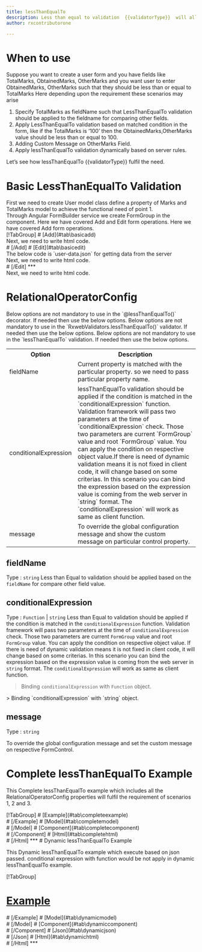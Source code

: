 ```yaml
---
title: lessThanEqualTo
description: Less than equal to validation  {{validatorType}}  will allow the user to enter only that value which is less than oe equal to the value in the pre defined field.
author: rxcontributorone

---
```

# When to use
Suppose you want to create a user form and you have fields like TotalMarks, ObtainedMarks, OtherMarks and you want user to enter ObtainedMarks, OtherMarks such that they should be less than or equal to TotalMarks Here depending upon the requirement these scenarios may arise
<ol>
   <li>Specify TotalMarks as fieldName such that LessThanEqualTo validation should be applied to the fieldname for comparing other fields.</li>
   <li>Apply LessThanEqualTo validation based on matched condition in the form, like if the TotalMarks is ‘100’ then the ObtainedMarks,OtherMarks value  should be less than or equal to 100.</li>
   <li>Adding Custom Message on OtherMarks Field.</li>
   <data-scope scope="['decorator','validator']">
   <li>Apply lessThanEqualTo validation dynamically based on server rules.</li>
   </data-scope>
</ol>
Let’s see how lessThanEqualTo {{validatorType}} fulfil the need.

# Basic LessThanEqualTo Validation
<data-scope scope="['decorator','template-driven']">
First we need to create User model class define a property of Marks and TotalMarks model to achieve the functional need of point 1. 
<div component="app-code" key="lessThanEqualTo-add-model"></div> 
</data-scope>
Through Angular FormBuilder service we create FormGroup in the component.
<data-scope scope="['decorator']">
Here we have covered Add and Edit form operations. 
</data-scope>

<data-scope scope="['validator','template-driven']">
Here we have covered Add form operations. 
</data-scope>

<data-scope scope="['decorator']">
<div component="app-tabs" key="basic-operations"></div>
[!TabGroup]
# [Add](#tab\basicadd)
<div component="app-code" key="lessThanEqualTo-add-component"></div> 
Next, we need to write html code.
<div component="app-code" key="lessThanEqualTo-add-html"></div> 
<div component="app-example-runner" ref-component="app-lessThanEqualTo-add"></div>
# [/Add]
# [Edit](#tab\basicedit)
<div component="app-code" key="lessThanEqualTo-edit-component"></div>
The below code is `user-data.json` for getting data from the server 
<div component="app-code" key="lessThanEqualTo-edit-json"></div> 
Next, we need to write html code.
<div component="app-code" key="lessThanEqualTo-edit-html"></div> 
<div component="app-example-runner" ref-component="app-lessThanEqualTo-edit"></div>
# [/Edit]
***
</data-scope>

<data-scope scope="['validator','template-driven']">
<div component="app-code" key="lessThanEqualTo-add-component"></div> 
Next, we need to write html code.
<div component="app-code" key="lessThanEqualTo-add-html"></div> 
<div component="app-example-runner" ref-component="app-lessThanEqualTo-add"></div>
</data-scope>

# RelationalOperatorConfig 
<data-scope scope="['decorator']">
Below options are not mandatory to use in the `@lessThanEqualTo()` decorator. If needed then use the below options.
</data-scope>
<data-scope scope="['validator']">
Below options are not mandatory to use in the `RxwebValidators.lessThanEqualTo()` validator. If needed then use the below options.
</data-scope>
<data-scope scope="['template-driven']">
Below options are not mandatory to use in the `lessThanEqualTo` validation. If needed then use the below options.
</data-scope>

<table class="table table-bordered table-striped">
<tr><th>Option</th><th>Description</th></tr>
<tr><td><a (click)='scrollTo("#fieldName")' title="fieldName">fieldName</a></td><td>Current property is matched with the particular property. so we need to pass particular property name.</td></tr>
<tr><td><a  (click)='scrollTo("#conditionalExpression")' title="conditionalExpression">conditionalExpression</a></td><td>lessThanEqualTo validation should be applied if the condition is matched in the `conditionalExpression` function. Validation framework will pass two parameters at the time of `conditionalExpression` check. Those two parameters are current `FormGroup` value and root `FormGroup` value. You can apply the condition on respective object value.If there is need of dynamic validation means it is not fixed in client code, it will change based on some criterias. In this scenario you can bind the expression based on the expression value is coming from the web server in `string` format. The `conditionalExpression` will work as same as client function.</td></tr>
<tr><td><a  (click)='scrollTo("#message")' title="message">message</a></td><td>To override the global configuration message and show the custom message on particular control property.</td></tr>
</table>

## fieldName 
Type :  `string` 
Less than Equal to validation should be applied based on the `fieldName` for compare other field value. 

<div component="app-code" key="lessThanEqualTo-fieldNameExample-model"></div> 
<div component="app-example-runner" ref-component="app-lessThanEqualTo-fieldName" title="lessThanEqualTo decorators with fieldName" key="fieldName"></div>

## conditionalExpression 
Type :  `Function`  |  `string` 
Less than Equal to validation should be applied if the condition is matched in the `conditionalExpression` function. Validation framework will pass two parameters at the time of `conditionalExpression` check. Those two parameters are current `FormGroup` value and root `FormGroup` value. You can apply the condition on respective object value.
If there is need of dynamic validation means it is not fixed in client code, it will change based on some criterias. In this scenario you can bind the expression based on the expression value is coming from the web server in `string` format. The `conditionalExpression` will work as same as client function. 

> Binding `conditionalExpression` with `Function` object.
<div component="app-code" key="lessThanEqualTo-conditionalExpressionExampleFunction-model"></div> 
> Binding `conditionalExpression` with `string` object.
<div component="app-code" key="lessThanEqualTo-conditionalExpressionExampleString-model"></div> 

<div component="app-example-runner" ref-component="app-lessThanEqualTo-conditionalExpression" title="lessThanEqualTo decorators with conditionalExpression" key="conditionalExpression"></div> 

## message 
Type :  `string` 

To override the global configuration message and set the custom message on respective FormControl.

<div component="app-code" key="lessThanEqualTo-messageExample-model"></div> 
<div component="app-example-runner" ref-component="app-lessThanEqualTo-message" title="lessThanEqualTo decorators with message" key="message"></div>

# Complete lessThanEqualTo Example

This Complete lessThanEqualTo example which includes all the RelationalOperatorConfig properties will fulfil the requirement of scenarios 1, 2 and 3.

<div component="app-tabs" key="complete"></div>
[!TabGroup]
# [Example](#tab\completeexample)
<div component="app-example-runner" ref-component="app-lessThanEqualTo-complete"></div>
# [/Example]
<data-scope scope="['decorator','template-driven']">
# [Model](#tab\completemodel)
<div component="app-code" key="lessThanEqualTo-complete-model"></div> 
# [/Model]
</data-scope>
# [Component](#tab\completecomponent)
<div component="app-code" key="lessThanEqualTo-complete-component"></div>
# [/Component]
# [Html](#tab\completehtml)
<div component="app-code" key="lessThanEqualTo-complete-html"></div> 
# [/Html]
***

<data-scope scope="['decorator','validator']">
# Dynamic lessThanEqualTo Example

This Dynamic lessThanEqualTo example which execute based on json passed. conditional expression with function would be not apply in dynamic lessThanEqualTo example. 

<div component="app-tabs" key="dynamic"></div>

[!TabGroup]
# [Example](#tab\dynamicexample)
<div component="app-example-runner" ref-component="app-lessThanEqualTo-dynamic"></div>
# [/Example]
<data-scope scope="['decorator']">
# [Model](#tab\dynamicmodel)
<div component="app-code" key="lessThanEqualTo-dynamic-model"></div>
# [/Model]
</data-scope>
# [Component](#tab\dynamiccomponent)
<div component="app-code" key="lessThanEqualTo-dynamic-component"></div>
# [/Component]
# [Json](#tab\dynamicjson)
<div component="app-code" key="lessThanEqualTo-dynamic-json"></div>
# [/Json]
# [Html](#tab\dynamichtml)
<div component="app-code" key="lessThanEqualTo-dynamic-html"></div> 
# [/Html]
***
</data-scope>
